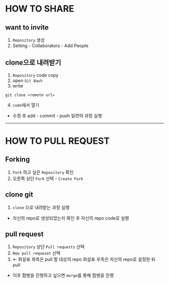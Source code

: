 # HOW TO SHARE

## want to invite
1. `Repository` 생성
2. Setting - Collaborators - Add People

## clone으로 내려받기
1. `Repository` code copy
2. open `Git Bash`
3. write
```shell
git clone <remote url>
```
4. `code`에서 열기

- 수정 후 add - commit - push 일련의 과정 실행


---
# HOW TO PULL REQUEST

## Forking

1. `Fork` 하고 싶은 `Repository` 확인
2. 오른쪽 상단 `Fork` 선택 - `Create Fork`


## clone git
1. `clone` 으로 내려받는 과정 실행
- 자신의 repo로 생성되었는지 확인 후 자신의 repo code로 실행

## pull request
1. `Repository` 상단 `Pull requests` 선택
2. `New pull requeset` 선택
3. ← 화살표 좌측은 pull 할 대상의 repo
화살표 우측은 자신의 repo로 설정한 뒤 pull

- 이후 합병을 진행하고 싶으면 `merge`를 통해 합병을 진행


